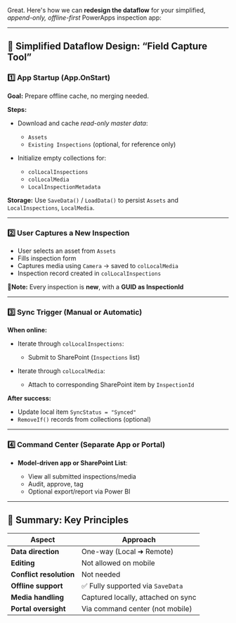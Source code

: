 Great. Here's how we can **redesign the dataflow** for your simplified, *append-only, offline-first* PowerApps inspection app:

---

## 🔁 **Simplified Dataflow Design: “Field Capture Tool”**

### 1️⃣ **App Startup (App.OnStart)**

**Goal:** Prepare offline cache, no merging needed.

**Steps:**

* Download and cache *read-only master data*:

  * `Assets`
  * `Existing Inspections` (optional, for reference only)
* Initialize empty collections for:

  * `colLocalInspections`
  * `colLocalMedia`
  * `LocalInspectionMetadata`

**Storage:**
Use `SaveData()` / `LoadData()` to persist `Assets` and `LocalInspections`, `LocalMedia`.

---

### 2️⃣ **User Captures a New Inspection**

* User selects an asset from `Assets`
* Fills inspection form
* Captures media using `Camera` → saved to `colLocalMedia`
* Inspection record created in `colLocalInspections`

📍**Note:** Every inspection is **new**, with a **GUID as InspectionId**

---

### 3️⃣ **Sync Trigger (Manual or Automatic)**

**When online:**

* Iterate through `colLocalInspections`:

  * Submit to SharePoint (`Inspections` list)
* Iterate through `colLocalMedia`:

  * Attach to corresponding SharePoint item by `InspectionId`

**After success:**

* Update local item `SyncStatus = "Synced"`
* `RemoveIf()` records from collections (optional)

---

### 4️⃣ **Command Center (Separate App or Portal)**

* **Model-driven app or SharePoint List**:

  * View all submitted inspections/media
  * Audit, approve, tag
  * Optional export/report via Power BI

---

## 🧭 Summary: Key Principles

| Aspect                  | Approach                           |
| ----------------------- | ---------------------------------- |
| **Data direction**      | One-way (Local ➜ Remote)           |
| **Editing**             | Not allowed on mobile              |
| **Conflict resolution** | Not needed                         |
| **Offline support**     | ✅ Fully supported via `SaveData`   |
| **Media handling**      | Captured locally, attached on sync |
| **Portal oversight**    | Via command center (not mobile)    |

